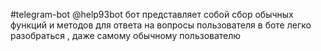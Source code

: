 #telegram-bot @help93bot
бот представляет собой  сбор обычных функций и методов для ответа на вопросы пользователя
в боте легко разобраться , даже самому обычному пользователю
